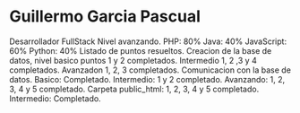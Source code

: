 # Guillermo Garcia Pascual
Desarrollador FullStack
Nivel avanzando.
PHP: 80%
Java: 40%
JavaScript: 60%
Python: 40%
Listado de puntos resueltos.
Creacion de la base de datos, nivel basico puntos 1 y 2 completados.
Intermedio 1, 2 ,3 y 4 completados.
Avanzadon 1, 2, 3 completados.
Comunicacion con la base de datos.
Basico: Completado.
Intermedio: 1 y 2 completado.
Avanzando: 1, 2, 3, 4 y 5 completado.
Carpeta public_html: 1, 2, 3, 4 y 5 completado.
Intermedio: Completado.

